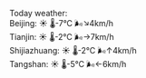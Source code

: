 Today weather:  
Beijing: ☀️   🌡️-7°C 🌬️↘4km/h  
Tianjin: ☀️   🌡️-2°C 🌬️→7km/h  
Shijiazhuang: ☀️   🌡️-2°C 🌬️↑4km/h  
Tangshan: ☀️   🌡️-5°C 🌬️←6km/h  
